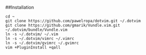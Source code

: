 ##Installation

    cd ~
    git clone https://github.com/pawelropa/dotvim.git ~/.dotvim
    git clone https://github.com/gmarik/Vundle.vim.git ~/.dotvim/bundle/Vundle.vim
    ln -s ~/.dotvim/ ~/.vim
    ln -s ~/.dotvim/vimrc ~/.vimrc
    ln -s ~/.dotvim/gvimrc ~/.gvimrc
    vim +PluginInstall +qall

